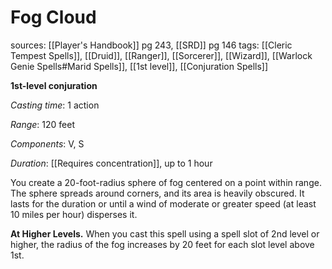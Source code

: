 # Fog Cloud
sources: [[Player's Handbook]] pg 243, [[SRD]] pg 146
tags: [[Cleric Tempest Spells]], [[Druid]], [[Ranger]], [[Sorcerer]], [[Wizard]], [[Warlock Genie Spells#Marid Spells]], [[1st level]], [[Conjuration Spells]]

**1st-level conjuration**

*Casting time*: 1 action

*Range*: 120 feet

*Components*: V, S

*Duration*: [[Requires concentration]], up to 1 hour

You create a 20-foot-radius sphere of fog centered on a point within range. The sphere spreads around corners, and its area is heavily obscured. It lasts for the duration or until a wind of moderate or greater speed (at least 10 miles per hour) disperses it.

**At Higher Levels.** When you cast this spell using a spell slot of 2nd level or higher, the radius of the fog increases by 20 feet for each slot level above 1st.
